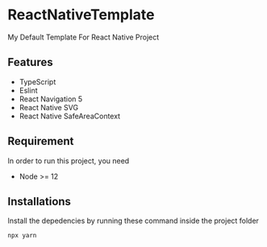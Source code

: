 # ReactNativeTemplate
My Default Template For React Native Project

## Features
- TypeScript
- Eslint
- React Navigation 5
- React Native SVG
- React Native SafeAreaContext

## Requirement
In order to run this project, you need
- Node >= 12

## Installations
Install the depedencies by running these command inside the project folder
```sh
npx yarn
```
